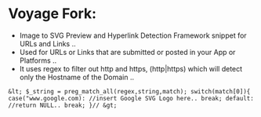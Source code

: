 # Voyage Fork:
* Image to SVG Preview and Hyperlink Detection Framework snippet for URLs and Links ..
* Used for URLs or Links that are submitted or posted in your App or Platforms ..
* It uses regex to filter out http and https, (http|https) which will detect only the Hostname of the Domain ..

``
&lt;
$_string = preg_match_all(regex,string,match);
switch(match[0]){
case("www.google.com):
//insert Google SVG Logo here..
break;
default:
//return NULL..
break;
}//
&gt;
``
